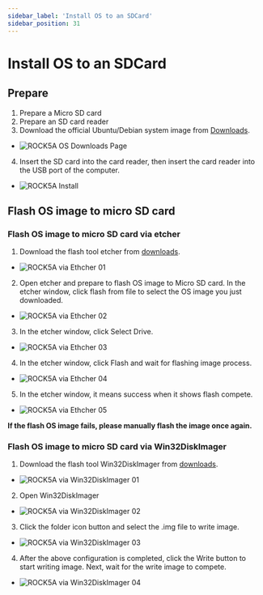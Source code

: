 ```yaml
---
sidebar_label: 'Install OS to an SDCard'
sidebar_position: 31
---
```


# Install OS to an SDCard

## Prepare 

1. Prepare a Micro SD card
2. Prepare an SD card reader
3. Download the official Ubuntu/Debian system image from [Downloads](https://wiki.radxa.com/Rock5/downloads).  
  - ![ROCK5A OS Downloads Page](/img/rock5a/rock5a-os.png)

4. Insert the SD card into the card reader, then insert the card reader into the USB port of the computer.  
  - ![ROCK5A Install](/img/accessories/sd_install-1.png)


## Flash OS image to micro SD card

### Flash OS image to micro SD card via etcher

1. Download the flash tool etcher from [downloads](https://www.balena.io/etcher#download-etcher).  
  - ![ROCK5A via Ethcher 01](/img/rock5a/rock5a-etcher.png)

2. Open etcher and prepare to flash OS image to Micro SD card. In the etcher window, click flash from file to select the OS image you just downloaded.
  - ![ROCK5A via Ethcher 02](/img/rock5a/rock5a-etcher-1.png)

3. In the etcher window, click Select Drive.
  - ![ROCK5A via Ethcher 03](/img/rock5a/rock5a-etcher-2.png )

4. In the etcher window, click Flash and wait for flashing image process.
  - ![ROCK5A via Ethcher 04](/img/rock5a/rock5a-etcher-3.png)

5. In the etcher window, it means success when it shows flash compete.
  - ![ROCK5A via Ethcher 05](/img/rock5a/rock5a-etcher-4.png)
  
**If the flash OS image fails, please manually flash the image once again.**

### Flash OS image to micro SD card via Win32DiskImager

1. Download the flash tool Win32DiskImager from [downloads](https://win32diskimager.org/). 
  - ![ROCK5A via Win32DiskImager 01](/img/rock5a/rock5a-win32.png)

2. Open Win32DiskImager  
  - ![ROCK5A via Win32DiskImager 02](/img/rock5a/rock5a-win32-1.png)  

3. Click the folder icon button and select the .img file to write image.
  - ![ROCK5A via Win32DiskImager 03](/img/rock5a/rock5a-win32-2.png)   

4. After the above configuration is completed, click the Write button to start writing image. Next, wait for the write image to compete.  
  - ![ROCK5A via Win32DiskImager 04](/img/rock5a/rock5a-win32-3.png) 



